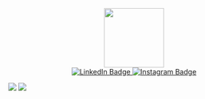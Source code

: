 <div id="header" align="center">
  <img src="https://media.giphy.com/media/lP8xu5t2DLGG045H8F/giphy.gif" width="120"/>
          <div id="badges">
              <img src="https://komarev.com/ghpvc/?username=talmkg&style=flat-square&color=blue" alt=""/>
        <div id="social" align="center">
                    <a href="https://www.linkedin.com/in/tim-afanasiev-2410b522b/">
                      <img src="https://img.shields.io/badge/LinkedIn-blue?style=for-the-badge&logo=linkedin&logoColor=white" alt="LinkedIn Badge"/>
                    </a>
                      <a href="https://www.instagram.com/talmkg/">
                      <img src="https://img.shields.io/badge/Instagram-red?style=for-the-badge&logo=instagram&logoColor=white" alt="Instagram Badge"/>
                        </div>
        </a>
      </div>
</div>


![](https://raw.githubusercontent.com/talmkg/github-stats/master/generated/overview.svg#gh-dark-mode-only)
![](https://raw.githubusercontent.com/username/github-stats/master/generated/languages.svg#gh-dark-mode-only)

